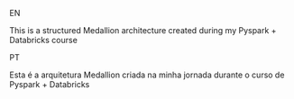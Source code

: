 EN

This is a structured Medallion architecture created during my Pyspark + Databricks course

PT

Esta é a arquitetura Medallion criada na minha jornada durante o curso de Pyspark + Databricks
